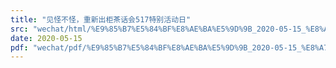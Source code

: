 ```yaml
---
title: "见怪不怪，重新出柜茶话会517特别活动日"
src: "wechat/html/%E9%85%B7%E5%84%BF%E8%AE%BA%E5%9D%9B_2020-05-15_%E8%A7%81%E6%80%AA%E4%B8%8D%E6%80%AA%EF%BC%8C%E9%87%8D%E6%96%B0%E5%87%BA%E6%9F%9C%E8%8C%B6%E8%AF%9D%E4%BC%9A517%E7%89%B9%E5%88%AB%E6%B4%BB%E5%8A%A8%E6%97%A5.html"
date: 2020-05-15
pdf: "wechat/pdf/%E9%85%B7%E5%84%BF%E8%AE%BA%E5%9D%9B_2020-05-15_%E8%A7%81%E6%80%AA%E4%B8%8D%E6%80%AA%EF%BC%8C%E9%87%8D%E6%96%B0%E5%87%BA%E6%9F%9C%E8%8C%B6%E8%AF%9D%E4%BC%9A517%E7%89%B9%E5%88%AB%E6%B4%BB%E5%8A%A8%E6%97%A5.pdf"
---
```


